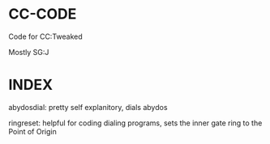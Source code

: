 # CC-CODE
Code for CC:Tweaked

Mostly SG:J

# INDEX
abydosdial: pretty self explanitory, dials abydos

ringreset: helpful for coding dialing programs, sets the inner gate ring to the Point of Origin
